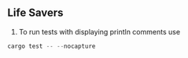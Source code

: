 ## Life Savers

1. To run tests with displaying println comments use
```rust
cargo test -- --nocapture
```
 